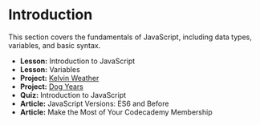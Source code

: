 # Introduction

This section covers the fundamentals of JavaScript, including data types, variables, and basic syntax.

- **Lesson:** Introduction to JavaScript
- **Lesson:** Variables
- **Project:** [Kelvin Weather](link_to_kelvin_weather_project)
- **Project:** [Dog Years](link_to_dog_years_project)
- **Quiz:** Introduction to JavaScript
- **Article:** JavaScript Versions: ES6 and Before
- **Article:** Make the Most of Your Codecademy Membership
